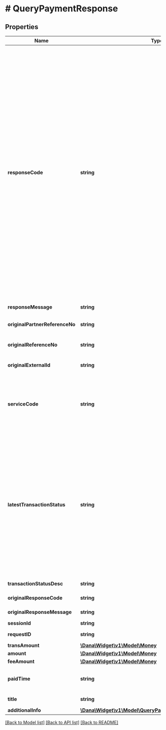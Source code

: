 # # QueryPaymentResponse

## Properties

Name | Type | Description | Notes
------------ | ------------- | ------------- | -------------
**responseCode** | **string** | Refer to response code list:&lt;br&gt; * 2005500 - Successful&lt;br&gt; * 4005500 - Bad Request - Retry request with proper parameter&lt;br&gt; * 4005501 - Invalid Field Format - Retry request with proper parameter&lt;br&gt; * 4005502 - Invalid Mandatory Field - Retry request with proper parameter&lt;br&gt; * 4015500 - Unauthorized. [reason] - Retry request with proper parameter&lt;br&gt; * 4015501 - Invalid Token (B2B) - Retry request with proper parameter&lt;br&gt; * 4045501 - Transaction Not Found - Try to create a new order&lt;br&gt; * 4295500 - Too Many Requests - Retry request periodically&lt;br&gt; * 5005500 - General Error - Retry request periodically&lt;br&gt; * 5005501 - Internal Server Error - Retry request periodically&lt;br&gt; |
**responseMessage** | **string** | Refer to response code list |
**originalPartnerReferenceNo** | **string** | Original transaction identifier on partner system | [optional]
**originalReferenceNo** | **string** | Original transaction identifier on DANA system | [optional]
**originalExternalId** | **string** | Original external identifier on header message | [optional]
**serviceCode** | **string** | Transaction type indicator:&lt;br&gt; - IPG Cashier Pay - SNAP: 54&lt;br&gt; - QRIS CPM (Acquirer) - SNAP: 60&lt;br&gt; - QRIS MPM (Acquirer) - SNAP: 47&lt;br&gt; - Payment Gateway: 54&lt;br&gt; | [default to '54']
**latestTransactionStatus** | **string** | Status code:&lt;br&gt; - 00 &#x3D; Success. Order has been successfully in final state and paid&lt;br&gt; - 01 &#x3D; Initiated. Waiting for payment. Mark Payment as Pending&lt;br&gt; - 02 &#x3D; Paying. The order is in process, not in final state, payment is success. Mark Payment as Success&lt;br&gt; - 05 &#x3D; Cancelled. Order has been cancelled. Mark Payment as Failed&lt;br&gt; - 07 &#x3D; Not found. Order is not found. Mark Payment as Failed&lt;br&gt; |
**transactionStatusDesc** | **string** | Description of transaction status | [optional]
**originalResponseCode** | **string** | Original response code | [optional]
**originalResponseMessage** | **string** | Original response message | [optional]
**sessionId** | **string** | Session identifier | [optional]
**requestID** | **string** | Transaction request identifier | [optional]
**transAmount** | [**\Dana\Widget\v1\Model\Money**](Money.md) |  | [optional]
**amount** | [**\Dana\Widget\v1\Model\Money**](Money.md) |  | [optional]
**feeAmount** | [**\Dana\Widget\v1\Model\Money**](Money.md) |  | [optional]
**paidTime** | **string** | Payment timestamp in format YYYY-MM-DDTHH:mm:ss+07:00 (Jakarta time) | [optional]
**title** | **string** | Brief description of transaction | [optional]
**additionalInfo** | [**\Dana\Widget\v1\Model\QueryPaymentResponseAdditionalInfo**](QueryPaymentResponseAdditionalInfo.md) |  | [optional]

[[Back to Model list]](../../README.md#models) [[Back to API list]](../../README.md#endpoints) [[Back to README]](../../README.md)
